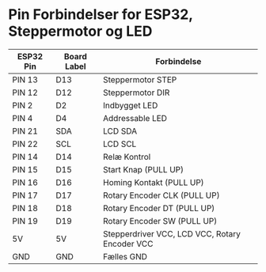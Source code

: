 # Pin Forbindelser for ESP32, Steppermotor og LED

| ESP32 Pin | Board Label | Forbindelse        |
|-----------|-------------|---------------------|
| PIN 13    | D13         | Steppermotor STEP   |
| PIN 12    | D12         | Steppermotor DIR    |
| PIN 2     | D2          | Indbygget LED       |
| PIN 4     | D4          | Addressable LED     |
| PIN 21    | SDA         | LCD SDA             |
| PIN 22    | SCL         | LCD SCL             |
| PIN 14    | D14         | Relæ Kontrol        |
| PIN 15    | D15         | Start Knap (PULL UP)|
| PIN 16    | D16         | Homing Kontakt (PULL UP)|
| PIN 17    | D17         | Rotary Encoder CLK (PULL UP)|
| PIN 18    | D18         | Rotary Encoder DT (PULL UP)|
| PIN 19    | D19         | Rotary Encoder SW (PULL UP)|
| 5V        | 5V          | Stepperdriver VCC, LCD VCC, Rotary Encoder VCC |
| GND       | GND         | Fælles GND          |
